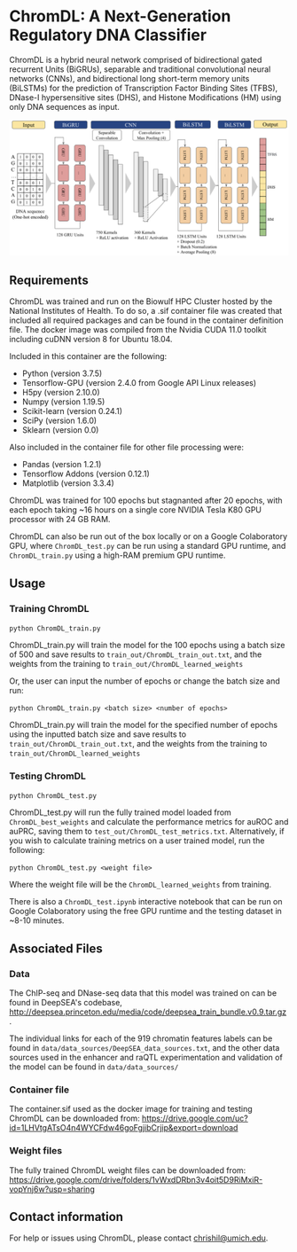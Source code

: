 # ChromDL: A Next-Generation Regulatory DNA Classifier
ChromDL is a hybrid neural network comprised of bidirectional gated recurrent Units (BiGRUs), separable and traditional convolutional neural networks (CNNs), and bidirectional long short-term memory units (BiLSTMs) for the prediction of Transcription Factor Binding Sites (TFBS), DNase-I hypersensitive sites (DHS), and Histone Modifications (HM) using only DNA sequences as input.

![model image](ChromDL_vis.png)

## Requirements
ChromDL was trained and run on the Biowulf HPC Cluster hosted by the National Institutes of Health. To do so, a .sif container file was created that included all required packages and can be found in the container definition file. The docker image was compiled from the Nvidia CUDA 11.0 toolkit including cuDNN version 8 for Ubuntu 18.04. 

Included in this container are the following:
- Python (version 3.7.5)
- Tensorflow-GPU (version 2.4.0 from Google API Linux releases)
- H5py (version 2.10.0)
- Numpy (version 1.19.5)
- Scikit-learn (version 0.24.1)
- SciPy (version 1.6.0)
- Sklearn (version 0.0)

Also included in the container file for other file processing were:
- Pandas (version 1.2.1)
- Tensorflow Addons (version 0.12.1)
- Matplotlib (version 3.3.4)

ChromDL was trained for 100 epochs but stagnanted after 20 epochs, with each epoch taking ~16 hours on a single core NVIDIA Tesla K80 GPU processor with 24 GB RAM.

ChromDL can also be run out of the box locally or on a Google Colaboratory GPU, where `ChromDL_test.py` can be run using a standard GPU runtime, and `ChromDL_train.py` using a high-RAM premium GPU runtime.

## Usage
### Training ChromDL
`python ChromDL_train.py`

ChromDL_train.py will train the model for the 100 epochs using a batch size of 500 and save results to `train_out/ChromDL_train_out.txt`, and the weights from the training to `train_out/ChromDL_learned_weights`

Or, the user can input the number of epochs or change the batch size and run:

`python ChromDL_train.py <batch size> <number of epochs>`

ChromDL_train.py will train the model for the specified number of epochs using the inputted batch size and save results to `train_out/ChromDL_train_out.txt`, and the weights from the training to `train_out/ChromDL_learned_weights`

### Testing ChromDL
`python ChromDL_test.py`

ChromDL_test.py will run the fully trained model loaded from `ChromDL_best_weights` and calculate the performance metrics for auROC and auPRC, saving them to `test_out/ChromDL_test_metrics.txt`. Alternatively, if you wish to calculate training metrics on a user trained model, run the following:

`python ChromDL_test.py <weight file>`

Where the weight file will be the `ChromDL_learned_weights` from training.

There is also a `ChromDL_test.ipynb` interactive notebook that can be run on Google Colaboratory using the free GPU runtime and the testing dataset in  ~8-10 minutes.

## Associated Files
### Data
The ChIP-seq and DNase-seq data that this model was trained on can be found in DeepSEA's codebase, <http://deepsea.princeton.edu/media/code/deepsea_train_bundle.v0.9.tar.gz>.

The individual links for each of the 919 chromatin features labels can be found in `data/data_sources/DeepSEA_data_sources.txt`, and the other data sources used in the enhancer and raQTL experimentation and validation of the model can be found in `data/data_sources/`

### Container file
The container.sif used as the docker image for training and testing ChromDL can be downloaded from: https://drive.google.com/uc?id=1LHVtgATsO4n4WYCFdw46goFgjibCrjip&export=download

### Weight files
The fully trained ChromDL weight files can be downloaded from:
https://drive.google.com/drive/folders/1vWxdDRbn3v4oit5D9RiMxiR-vopYnj6w?usp=sharing

## Contact information
For help or issues using ChromDL, please contact chrishil@umich.edu.
